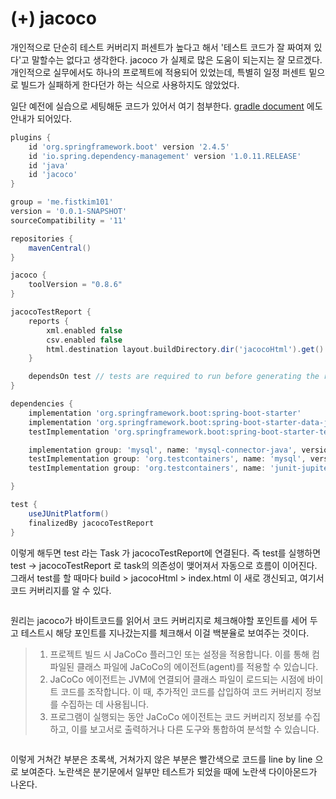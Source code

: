 # (+) jacoco

개인적으로 단순히 테스트 커버리지 퍼센트가 높다고 해서 '테스트 코드가 잘 짜여져 있다'고 말할수는 없다고 생각한다. jacoco 가 실제로 많은 도움이 되는지는 잘 모르겠다. 개인적으로 실무에서도 하나의 프로젝트에 적용되어 있었는데, 특별히 일정 퍼센트 밑으로 빌드가 실패하게 한다던가 하는 식으로 사용하지도 않았었다.

일단 예전에 실습으로 세팅해둔 코드가 있어서 여기 첨부한다. [gradle document](https://docs.gradle.org/current/userguide/jacoco\_plugin.html) 에도 안내가 되어있다.

```gradle
plugins {
    id 'org.springframework.boot' version '2.4.5'
    id 'io.spring.dependency-management' version '1.0.11.RELEASE'
    id 'java'
    id 'jacoco'
}

group = 'me.fistkim101'
version = '0.0.1-SNAPSHOT'
sourceCompatibility = '11'

repositories {
    mavenCentral()
}

jacoco {
    toolVersion = "0.8.6"
}

jacocoTestReport {
    reports {
        xml.enabled false
        csv.enabled false
        html.destination layout.buildDirectory.dir('jacocoHtml').get().asFile
    }

    dependsOn test // tests are required to run before generating the report
}

dependencies {
    implementation 'org.springframework.boot:spring-boot-starter'
    implementation 'org.springframework.boot:spring-boot-starter-data-jpa'
    testImplementation 'org.springframework.boot:spring-boot-starter-test'

    implementation group: 'mysql', name: 'mysql-connector-java', version: '8.0.22'
    testImplementation group: 'org.testcontainers', name: 'mysql', version: '1.15.3'
    testImplementation group: 'org.testcontainers', name: 'junit-jupiter', version: '1.15.2'

}

test {
    useJUnitPlatform()
    finalizedBy jacocoTestReport
}
```

이렇게 해두면 test 라는 Task 가 jacocoTestReport에 연결된다. 즉 test를 실행하면 test -> jacocoTestReport 로 task의 의존성이 맺어져서 자동으로 흐름이 이어진다. 그래서 test를 할 때마다 build > jacocoHtml > index.html 이 새로 갱신되고, 여기서 코드 커버리지를 알 수 있다.

<figure><img src="http://localhost:4000/assets/images/spring/code-coverage.png" alt=""><figcaption></figcaption></figure>

원리는 jacoco가 바이트코드를 읽어서 코드 커버리지로 체크해야할 포인트를 세어 두고 테스트시 해당 포인트를 지나갔는지를 체크해서 이걸 백분율로 보여주는 것이다.

> 1. 프로젝트 빌드 시 JaCoCo 플러그인 또는 설정을 적용합니다. 이를 통해 컴파일된 클래스 파일에 JaCoCo의 에이전트(agent)를 적용할 수 있습니다.
> 2. JaCoCo 에이전트는 JVM에 연결되어 클래스 파일이 로드되는 시점에 바이트 코드를 조작합니다. 이 때, 추가적인 코드를 삽입하여 코드 커버리지 정보를 수집하는 데 사용됩니다.
> 3. 프로그램이 실행되는 동안 JaCoCo 에이전트는 코드 커버리지 정보를 수집하고, 이를 보고서로 출력하거나 다른 도구와 통합하여 분석할 수 있습니다.

<figure><img src="http://localhost:4000/assets/images/spring/code-coverage-jacoco.png" alt=""><figcaption></figcaption></figure>

이렇게 거쳐간 부분은 초록색, 거쳐가지 않은 부분은 빨간색으로 코드를 line by line 으로 보여준다. 노란색은 분기문에서 일부만 테스트가 되었을 때에 노란색 다이아몬드가 나온다.
